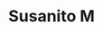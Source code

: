 ---
title: Susanito M
date: 
draft: false

# descripcion
description : Aros de plata 925 y cristal

materials: Plata 925

color: Plateado

dimensions: 0,7cm diámetro

code: 01-07-0657

type: "Aros"

categories: []

price: $3.000,00

price_eftvo: $2.550,00

# Images
# first image will be shown in the product page
images:
  # - image: "images/path_to_image"
  # La ubicacion de las imagenes es imagenes/Aros/Aros.Cristal/01-07-0657-susanito-m
  - image: "./images/aros/cristal/01-07-0657.JPG"
---